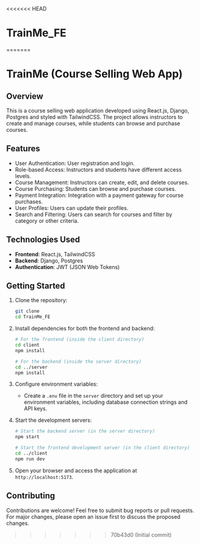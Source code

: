 <<<<<<< HEAD
# TrainMe_FE
=======


# TrainMe (Course Selling Web App)

## Overview

This is a course selling web application developed using React.js, Django, Postgres and styled with TailwindCSS. The project allows instructors to create and manage courses, while students can browse and purchase courses.



## Features

- User Authentication: User registration and login.
- Role-based Access: Instructors and students have different access levels.
- Course Management: Instructors can create, edit, and delete courses.
- Course Purchasing: Students can browse and purchase courses.
- Payment Integration: Integration with a payment gateway for course purchases.
- User Profiles: Users can update their profiles.
- Search and Filtering: Users can search for courses and filter by category or other criteria.

## Technologies Used

- **Frontend**: React.js, TailwindCSS
- **Backend**: Django, Postgres
- **Authentication**: JWT (JSON Web Tokens)

## Getting Started

1. Clone the repository:

   ```bash
   git clone 
   cd TrainMe_FE
   ```

2. Install dependencies for both the frontend and backend:

   ```bash
   # For the frontend (inside the client directory)
   cd client
   npm install

   # For the backend (inside the server directory)
   cd ../server
   npm install
   ```

3. Configure environment variables:
   - Create a `.env` file in the `server` directory and set up your environment variables, including database connection strings and API keys.

4. Start the development servers:

   ```bash
   # Start the backend server (in the server directory)
   npm start

   # Start the frontend development server (in the client directory)
   cd ../client
   npm run dev
   ```

5. Open your browser and access the application at `http://localhost:5173`.

## Contributing

Contributions are welcome! Feel free to submit bug reports or pull requests. For major changes, please open an issue first to discuss the proposed changes.







>>>>>>> 70b43d0 (Initial commit)
